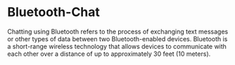# Bluetooth-Chat
Chatting using Bluetooth refers to the process of exchanging text messages or other types of data between two Bluetooth-enabled devices. Bluetooth is a short-range wireless technology that allows devices to communicate with each other over a distance of up to approximately 30 feet (10 meters). 
